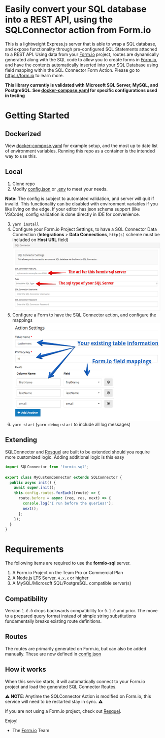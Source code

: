 Easily convert your SQL database into a REST API, using the SQLConnector action from Form.io
====================================================
This is a lightweight Express.js server that is able to wrap a SQL database, and expose functionality through
pre-configured SQL Statements attached to a REST API. Using data from your [Form.io](https://form.io) project, routes
are dynamically generated along with the SQL code to allow you to create forms in [Form.io](https://form.io), and have
the contents automatically inserted into your SQL Database using field mapping within the SQL Connector Form Action.
Please go to https://form.io to learn more.

**This library currently is validated with Microsoft SQL Server, MySQL, and PostgreSQL. See [docker-compose.yaml](docker-compose.yaml) for specific configurations used in testing**

# Getting Started
## Dockerized
View [docker-compose.yaml](docker-compose.yaml) for example setup, and the most up to date list of environment variables. Running this repo as a container is the intended way to use this.

## Local
1. Clone repo
2. Modify [config.json](config/config.json) or [.env](.env) to meet your needs.

**Note:** The config is subject to automated validation, and server will quit if invalid. This functionality can be disabled with environment variables if you like living on the edge. If your editor has json schema support (like VSCode), config validation is done directly in IDE for convenience.

3. `yarn install`
4. Configure your Form.io Project Settings, to have a SQL Connector Data Connection (**Integrations** > **Data Connections**, `http(s)` scheme must be included on **Host URL** field)
 ![](/formio-sql1.png)
5. Configure a Form to have the SQL Connector action, and configure the mappings
 ![](/formio-sql2.png)
6. `yarn start` (`yarn debug:start` to include all log messages)

## Extending
SQLConnector and [Resquel](https://github.com/formio/resquel) are built to be extended should you require more customized logic. Adding additional logic is this easy
```typescript
import SQLConnector from 'formio-sql';

export class MyCustomConnector extends SQLConnector {
  public async init() {
    await super.init();
    this.config.routes.forEach((route) => {
      route.before = async (req, res, next) => {
        console.log('I run before the queries!');
        next();
      };
    });
  }
}
```


# Requirements
The following items are required to use the **formio-sql** server.

 1. A Form.io Project on the Team Pro or Commercial Plan
 2. A Node.js LTS Server, `4.x.x` or higher
 3. A MySQL/Microsoft SQL/PostgreSQL compatible server(s)

## Compatibility
Version `1.0.0` drops backwards compatibility for `0.1.0` and prior. The move to a prepared query format instead of simple string substitutions fundamentally breaks existing route definitions.

## Routes
The routes are primarily generated on Form.io, but can also be added manually. These are now defined in [config.json](config/config.json)

## How it works
When this service starts, it will automatically connect to your Form.io project and load the generated SQL Connector Routes.

⚠️ **NOTE**: Anytime the SQLConnector Action is modified on Form.io, this service will need to be restarted stay in sync. ⚠️

If you are not using a Form.io project, check out [Resquel](https://github.com/formio/resquel).

Enjoy!

 - The [Form.io](https://form.io) Team
